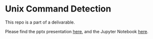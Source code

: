 # Unix Command Detection

This repo is a part of a delivarable.

Please find the pptx presentation [here](https://docs.google.com/presentation/d/1Ga-Uuvz5auNM0rCUc3bUDFdTHvqY8brI53S0SBYZUU8/edit?usp=sharing), and the Jupyter Notebook [here](https://github.com/asosnovsky/unix-command-detection/blob/uci-dataset/Model%20Training.ipynb).
